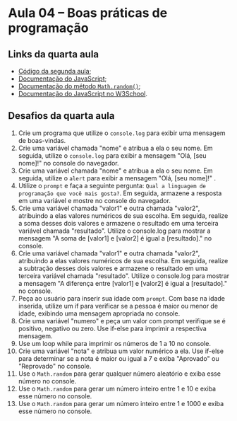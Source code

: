 # Aula 04 – Boas práticas de programação

## Links da quarta aula

- [Código da segunda aula](https://github.com/alura-cursos/logica-js/tree/aula_3);
- [Documentação do JavaScript](https://developer.mozilla.org/pt-BR/docs/Web/JavaScript);
- [Documentação do método `Math.random()`](https://developer.mozilla.org/pt-BR/docs/Web/JavaScript/Reference/Global_Objects/Math/random);
- [Documentação do JavaScript no W3School](https://www.w3schools.com/js/default.asp).

## Desafios da quarta aula

1. Crie um programa que utilize o `console.log` para exibir uma mensagem de boas-vindas.
2. Crie uma variável chamada "nome" e atribua a ela o seu nome. Em seguida, utilize o `console.log` para exibir a mensagem "Olá, [seu nome]!" no console do navegador.
3. Crie uma variável chamada "nome" e atribua a ela o seu nome. Em seguida, utilize o `alert` para exibir a mensagem "Olá, [seu nome]!" .
4. Utilize o `prompt` e faça a seguinte pergunta: `Qual a linguagem de programação que você mais gosta?`. Em seguida, armazene a resposta em uma variável e mostre no console do navegador.
5. Crie uma variável chamada "valor1" e outra chamada "valor2", atribuindo a elas valores numéricos de sua escolha. Em seguida, realize a soma desses dois valores e armazene o resultado em uma terceira variável chamada "resultado". Utilize o console.log para mostrar a mensagem "A soma de [valor1] e [valor2] é igual a [resultado]." no console.
6. Crie uma variável chamada "valor1" e outra chamada "valor2", atribuindo a elas valores numéricos de sua escolha. Em seguida, realize a subtração desses dois valores e armazene o resultado em uma terceira variável chamada "resultado". Utilize o console.log para mostrar a mensagem "A diferença entre [valor1] e [valor2] é igual a [resultado]." no console.
7. Peça ao usuário para inserir sua idade com `prompt`. Com base na idade inserida, utilize um if para verificar se a pessoa é maior ou menor de idade, exibindo uma mensagem apropriada no console.
8. Crie uma variável "numero" e peça um valor com prompt verifique se é positivo, negativo ou zero. Use if-else para imprimir a respectiva mensagem.
9. Use um loop while para imprimir os números de 1 a 10 no console.
10. Crie uma variável "nota" e atribua um valor numérico a ela. Use if-else para determinar se a nota é maior ou igual a 7 e exiba "Aprovado" ou "Reprovado" no console.
11. Use o `Math.random` para gerar qualquer número aleatório e exiba esse número no console.
12. Use o `Math.random` para gerar um número inteiro entre 1 e 10 e exiba esse número no console.
13. Use o `Math.random` para gerar um número inteiro entre 1 e 1000 e exiba esse número no console.
